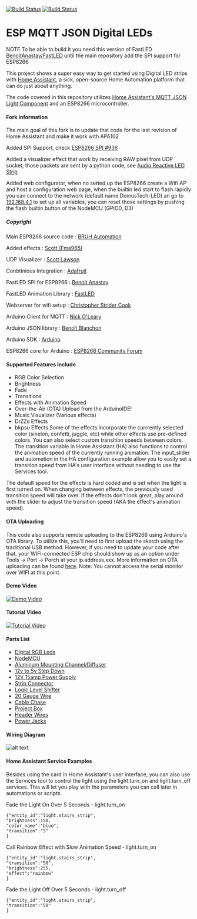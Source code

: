 [![Build Status](https://travis-ci.org/BenoitAnastay/ESP-MQTT-JSON-Digital-LEDs.svg?branch=master)](https://travis-ci.org/BenoitAnastay/ESP-MQTT-JSON-Digital-LEDs)
[![Build Status](https://github.com/BenoitAnastay/ESP-MQTT-JSON-Digital-LEDs/workflows/Github%20Arduino%20Library%20CI/badge.svg)](https://github.com/BenoitAnastay/ESP-MQTT-JSON-Digital-LEDs/actions)
# ESP MQTT JSON Digital LEDs
NOTE To be able to build it you need this version of FastLED [BenoitAnastay/FastLED](https://github.com/BenoitAnastay/FastLED) until the main repository add the SPI support for ESP8266


This project shows a super easy way to get started using Digital LED strips with [Home Assistant](https://home-assistant.io/), a sick, open-source Home Automation platform that can do just about anything. 

The code covered in this repository utilizes [Home Assistant's MQTT JSON Light Component](https://home-assistant.io/components/light.mqtt_json/) and an ESP8266 microcontroller. 

#### Fork information
The main goal of this fork is to update that code for the last revision of Home Assistant and make it work with APA102

Added SPI Support, check [ESP8266 SPI #936](https://github.com/FastLED/FastLED/pull/936)

Added a visualizer effect that work by receiving RAW pixel from UDP socket, those packets are sent by a python code, see [Audio Reactive LED Strip](https://github.com/scottlawsonbc/audio-reactive-led-strip)

Added web configurator, when no setted up the ESP8266 create a Wifi AP and host a configuration web page, when the builtin led start to
flash rapidly you can connect to the network (default name DomusTech-LED) an go to [192.168.4.1](http://192.168.4.1) to set up all variables, you can reset those settings by pushing the flash builtin button of the NodeMCU (GPIO0, D3)
#####  Copyright
Main ESP8266 source code : [BRUH Automation](https://github.com/bruhautomation)

Added effects            : [Scott (Fma965)](https://github.com/Fma965)

UDP Visualizer           : [Scott Lawson](https://github.com/scottlawsonbc)

Conbtinious Integration  : [Adafruit](https://github.com/adafruit)

FastLED SPI for ESP8266  : [Benoit Anastay](https://github.com/BenoitAnastay)

FastLED Animation Library : [FastLED](https://github.com/FastLED)

Webserver for wifi setup : [Christopher Strider Cook](https://github.com/chriscook8)

Arduino Client for MQTT  : [Nick O'Leary](https://github.com/knolleary)

Arduino JSON library     : [Benoît Blanchon](https://github.com/bblanchon)

Arduino SDK              : [Arduino](https://github.com/arduino)

ESP8266 core for Arduino : [ESP8266 Community Forum](https://github.com/esp8266)

#### Supported Features Include
- RGB Color Selection
- Brightness 
- Fade
- Transitions
- Effects with Animation Speed
- Over-the-Air (OTA) Upload from the ArduinoIDE!
- Music Visualizer (Various effects)
- DrZZs Effects
- bkpsu Effects
Some of the effects incorporate the currrently selected color (sinelon, confetti, juggle, etc) while other effects use pre-defined colors. You can also select custom transition speeds between colors. The transition variable in Home Assistant (HA) also functions to control the animation speed of the currently running animation. The input_slider and automation in the HA configuration example allow you to easily set a transition speed from HA's user interface without needing to use the Services tool. 

The default speed for the effects is hard coded and is set when the light is first turned on. When changing between effects, the previously used transition speed will take over. If the effects don't look great, play around with the slider to adjust the transition speed (AKA the effect's animation speed). 

#### OTA Uploading
This code also supports remote uploading to the ESP8266 using Arduino's OTA library. To utilize this, you'll need to first upload the sketch using the traditional USB method. However, if you need to update your code after that, your WIFI-connected ESP chip should show up as an option under Tools -> Port -> Porch at your.ip.address.xxx. More information on OTA uploading can be found [here](http://esp8266.github.io/Arduino/versions/2.0.0/doc/ota_updates/ota_updates.html). Note: You cannot access the serial monitor over WIFI at this point.  


#### Demo Video
[![Demo Video](http://i.imgur.com/cpW2JAX.png)](https://www.youtube.com/watch?v=DQZ4x6Z3678 "Demo - RGB Digital LED Strip controlled using ESP, MQTT, and Home Assistant")

#### Tutorial Video
[![Tutorial Video](http://i.imgur.com/9UMl8Xo.jpg)](https://www.youtube.com/watch?v=9KI36GTgwuQ "The BEST Digital LED Strip Light Tutorial - DIY, WIFI-Controllable via ESP, MQTT, and Home Assistant")

#### Parts List
- [Digital RGB Leds](http://geni.us/8mBml)
- [NodeMCU](http://geni.us/4pVoT)
- [Aluminum Mounting Channel/Diffuser](http://geni.us/JBDhv7)
- [12v to 5v Step Down](http://geni.us/PghhV9)
- [12V 15amp Power Supply](http://geni.us/8rKC)
- [Strip Connector](http://geni.us/OL7tHv)
- [Logic Level Shifter](http://geni.us/4hJAyy)
- [20 Gauge Wire](http://geni.us/2MBYAXF)
- [Cable Chase](http://geni.us/lFqD)
- [Project Box](http://geni.us/kZRgaj)
- [Header Wires](http://geni.us/GniKAX)
- [Power Jacks](http://geni.us/7Ywdut)


#### Wiring Diagram
![alt text](https://github.com/BenoitAnastay/ESP-MQTT-JSON-Digital-LEDs/raw/master/ESP%20MQTT%20Digital%20LEDs%20Wiring%20Diagram.png "Wiring Diagram")


#### Home Assistant Service Examples
Besides using the card in Home Assistant's user interface, you can also use the Services tool to control the light using the light.turn_on and light.turn_off services. This will let you play with the parameters you can call later in automations or scripts. 

Fade the Light On Over 5 Seconds - light.turn_on
```
{"entity_id":"light.stairs_strip",
"brightness":150,
"color_name":"blue",
"transition":"5"
}
```

Call Rainbow Effect with Slow Animation Speed - light.turn_on
```
{"entity_id":"light.stairs_strip",
"transition":"50",
"brightness":255,
"effect":"rainbow"
}
```

Fade the Light Off Over 5 Seconds - light.turn_off
```
{"entity_id":"light.stairs_strip",
"transition":"50"
}
```
